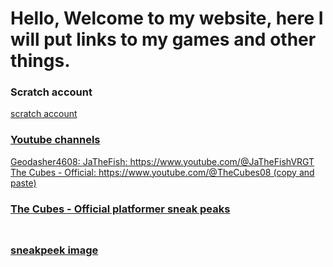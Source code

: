 
<html>
    <h1>
        Hello, Welcome to my website, here I will put links to my games and other things.
    </h1>
    <body>
        <h3>Scratch account</h3>
       <a href="https://scratch.mit.edu/users/Geodasher4608/" a>
        scratch account
        </p>
        <h3>Youtube channels</h3>
        <p>
        Geodasher4608: <a href="https://www.youtube.com/@Geodasher4608" a> JaTheFish: https://www.youtube.com/@JaTheFishVRGT The Cubes - Official: https://www.youtube.com/@TheCubes08
            (copy and paste)
        <h3>The Cubes - Official platformer sneak peaks
        <h1></h1> <a href="https://github.com/user-attachments/assets/19d53377-c4ad-4c94-9741-060fb5204578" a>
        sneakpeek image
    

    
